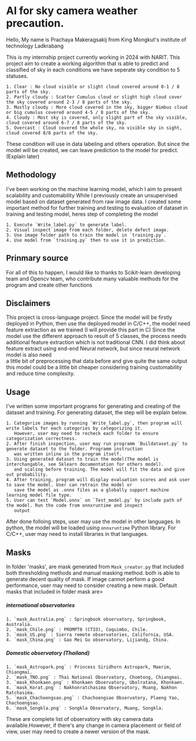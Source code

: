 # AI for sky camera weather precaution.

Hello, My name is Prachaya Makeragsakij from King Mongkut's institute of technology Ladkrabang

This is my internship project currently working in 2024 with NARIT.
This project aim to create a working algorithm that is able to predict and classified of sky in each conditions
we have seperate sky condition to 5 statuses.

    1. Clear : No cloud visible or slight cloud covered around 0-1 / 8 parts of the sky.
    2. Partly cloudy : Scatter Cumulus cloud or slight high cloud cover the sky covered around 2-3 / 8 parts of the sky.
    3. Mostly cloudy : More cloud covered in the sky, bigger Nimbus cloud or big cumulus covered around 4-5 / 8 parts of the sky.
    4. Cloudy : Most sky is covered, only slight part of the sky visible, cloud covered around 6-7 / 8 parts of the sky.
    5. Overcast : Cloud covered the whole sky, no visible sky in sight, cloud covered 8/8 parts of the sky.

These condition will use in data labeling and others operation. But since the model will be created, we can leave prediction to the model for predict. (Explain later)

## Methodology

I've been working on the machine learning model, which I aim to present scalability and customability
While I previously create an unsupervised model based on dataset generated from raw image data.
I created some important method for further training and testing to evaluation of dataset in training and testing model, heres step of completing the model 

    1. Execute `Write_label.py` to generate label.
    2. Visual inspect image from each folder, delete defect image.
    3. Use image folder path to train the model in `training.py`.
    4. Use model from `training.py` then to use it in prediction.

## Prinmary source
For all of this to happen, I would like to thanks to Scikit-learn developing team and Opencv team, who contribute many valuable
methods for the program and create other functions

## Disclaimers
This project is cross-language project. Since the model will be firstly deployed in Python, then use the deployed model in 
C/C++, the model need feature extraction as we trained (I will provide this part in C)
Since the model use the different approach to result of 5 classes, the process needs additional feature extraction which is 
not traditional CNN. I did think about feature extract using end-end Neural network, but since neural network model is also need \
a little bit of preprocessing that data before and give quite the same output this model could be a little bit cheaper considering 
training customability and reduce time complexity.

## Usage
I've written some important programs for generating and creating of the dataset and training. For generating dataset, the step will be explain 
below. 

    1. Categorize images by running `Write_label.py`, then program will write labels for each categories by categorizing it.
       However, user may need to recheck each folder to ensure categorization correctness.
    2. After finish inspection, user may run programm `Buildataset.py` to generate dataset to the folder. Programm instruction 
       was written inline in the program itself.
    3. Using generated dataset to train the model(The model is interchangable, see Sklearn documentation for others model).
       and scaling before training. The model will fit the data and give out probability.
    4. After training, program will display evaluation scores and ask user to save the model. User can retrain the model or
       save the model as .onnx files as a globally support machine learning model file type.
    5. User can test `Model.onnx` on `Test_model.py` by include path of the model. Run the code from onnxruntime and inspect
       output
After done folloing steps, user may use the model in other languages. In python, the model will be loaded using `onnxruntime` Python library.
For C/C++, user may need to install libraries in that languages.

## Masks
In folder 'masks', are mask generated from `Mask_creator.py` that included both thresholding methods and manual masking method.
both is able to generate decent quality of mask. If image cannot perform a good performance, user may need to consider creating a 
new mask. Default masks that included in folder mask are>

##### international observatories
    1. `mask_Australia.png` : Springbook observatory, Springbook, Australia.
    2. `mask_Chile.png` : PROMPT8 (CTIO), Coquimbo, Chile.
    3. `mask_US.png` : Sierra remote observatories, California, USA.
    4. `mask_China.png` : Gao Mei Gu observatory, Lijiandg, China.

##### Domestic observatory (Thailand)
    1. `mask_Astropark.png` : Princess Siridhorn Astropark, Maerim, Chiangmai.
    2. `mask_TNO.png` : Thai National Observatory, Chomtong, Chiangmai.
    3. `mask_Khonkaen.png` : Khonkaen Observatory, Ubolratana, Khonkaen.
    4. `mask_Korat.png` : Nakhonratchasima Observatory, Muang, Nakhon Ratchasima.
    5. `mask_Chachoengsao.png` : Chachoengsao Observatory, Plaeng Yao, Chachoengsao.
    6. `mask_Songkla.png` : Songkla Observatory, Muang, Songkla.

These are complete list of observatory with sky camera data available.However, if there's any change in camera placement or 
field of view, user may need to create a newer version of the mask.

##
